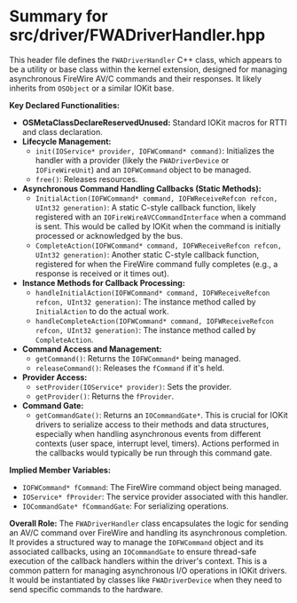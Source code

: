 # Summary for src/driver/FWADriverHandler.hpp

This header file defines the `FWADriverHandler` C++ class, which appears to be a utility or base class within the kernel extension, designed for managing asynchronous FireWire AV/C commands and their responses. It likely inherits from `OSObject` or a similar IOKit base.

**Key Declared Functionalities:**

-   **OSMetaClassDeclareReservedUnused:** Standard IOKit macros for RTTI and class declaration.
-   **Lifecycle Management:**
    -   `init(IOService* provider, IOFWCommand* command)`: Initializes the handler with a provider (likely the `FWADriverDevice` or `IOFireWireUnit`) and an `IOFWCommand` object to be managed.
    -   `free()`: Releases resources.
-   **Asynchronous Command Handling Callbacks (Static Methods):**
    -   `InitialAction(IOFWCommand* command, IOFWReceiveRefcon refcon, UInt32 generation)`: A static C-style callback function, likely registered with an `IOFireWireAVCCommandInterface` when a command is sent. This would be called by IOKit when the command is initially processed or acknowledged by the bus.
    -   `CompleteAction(IOFWCommand* command, IOFWReceiveRefcon refcon, UInt32 generation)`: Another static C-style callback function, registered for when the FireWire command fully completes (e.g., a response is received or it times out).
-   **Instance Methods for Callback Processing:**
    -   `handleInitialAction(IOFWCommand* command, IOFWReceiveRefcon refcon, UInt32 generation)`: The instance method called by `InitialAction` to do the actual work.
    -   `handleCompleteAction(IOFWCommand* command, IOFWReceiveRefcon refcon, UInt32 generation)`: The instance method called by `CompleteAction`.
-   **Command Access and Management:**
    -   `getCommand()`: Returns the `IOFWCommand*` being managed.
    -   `releaseCommand()`: Releases the `fCommand` if it's held.
-   **Provider Access:**
    -   `setProvider(IOService* provider)`: Sets the provider.
    -   `getProvider()`: Returns the `fProvider`.
-   **Command Gate:**
    -   `getCommandGate()`: Returns an `IOCommandGate*`. This is crucial for IOKit drivers to serialize access to their methods and data structures, especially when handling asynchronous events from different contexts (user space, interrupt level, timers). Actions performed in the callbacks would typically be run through this command gate.

**Implied Member Variables:**

-   `IOFWCommand* fCommand`: The FireWire command object being managed.
-   `IOService* fProvider`: The service provider associated with this handler.
-   `IOCommandGate* fCommandGate`: For serializing operations.

**Overall Role:**
The `FWADriverHandler` class encapsulates the logic for sending an AV/C command over FireWire and handling its asynchronous completion. It provides a structured way to manage the `IOFWCommand` object and its associated callbacks, using an `IOCommandGate` to ensure thread-safe execution of the callback handlers within the driver's context. This is a common pattern for managing asynchronous I/O operations in IOKit drivers. It would be instantiated by classes like `FWADriverDevice` when they need to send specific commands to the hardware.
